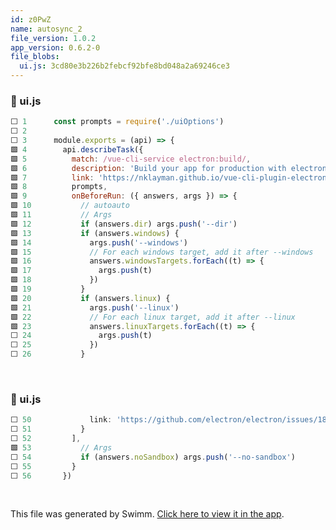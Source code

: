 ```yaml
---
id: z0PwZ
name: autosync_2
file_version: 1.0.2
app_version: 0.6.2-0
file_blobs:
  ui.js: 3cd80e3b226b2febcf92bfe8bd048a2a69246ce3
---
```


<!-- NOTE-swimm-snippet: the lines below link your snippet to Swimm -->
### 📄 ui.js
```javascript
⬜ 1      const prompts = require('./uiOptions')
⬜ 2      
⬜ 3      module.exports = (api) => {
🟩 4        api.describeTask({
🟩 5          match: /vue-cli-service electron:build/,
🟩 6          description: 'Build your app for production with electron-builder',
🟩 7          link: 'https://nklayman.github.io/vue-cli-plugin-electron-builder/',
🟩 8          prompts,
🟩 9          onBeforeRun: ({ answers, args }) => {
🟩 10           // autoauto
🟩 11           // Args
🟩 12           if (answers.dir) args.push('--dir')
🟩 13           if (answers.windows) {
🟩 14             args.push('--windows')
🟩 15             // For each windows target, add it after --windows
🟩 16             answers.windowsTargets.forEach((t) => {
🟩 17               args.push(t)
🟩 18             })
🟩 19           }
🟩 20           if (answers.linux) {
🟩 21             args.push('--linux')
🟩 22             // For each linux target, add it after --linux
🟩 23             answers.linuxTargets.forEach((t) => {
⬜ 24               args.push(t)
⬜ 25             })
⬜ 26           }
```

<br/>

<!-- NOTE-swimm-snippet: the lines below link your snippet to Swimm -->
### 📄 ui.js
```javascript
⬜ 50             link: 'https://github.com/electron/electron/issues/18265'
⬜ 51           }
⬜ 52         ],
🟩 53           // Args
⬜ 54           if (answers.noSandbox) args.push('--no-sandbox')
⬜ 55         }
⬜ 56       })
```

<br/>

This file was generated by Swimm. [Click here to view it in the app](http://localhost:5000/#/repos/Z2l0aHViJTNBJTNBdnVlLWNsaS1wbHVnaW4tZWxlY3Ryb24tYnVpbGRlciUzQSUzQWVkZW5oZXJtZWxpbg==/docs/z0PwZ).